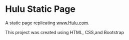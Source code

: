 # Hulu Static Page

A static page replicating www.Hulu.com. 

This project was created using HTML, CSS,and Bootstrap
